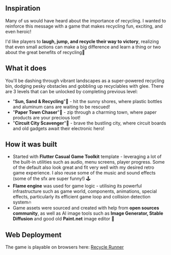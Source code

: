 ## Inspiration
Many of us would have heard about the importance of recycling. I wanted to reinforce this message with a game that makes recycling fun, exciting, and even heroic!
  
I'd like players to **laugh, jump, and recycle their way to victory**, realizing that even small actions can make a big difference and learn a thing or two about the great benefits of recycling💚

## What it does
You'll be dashing through vibrant landscapes as a super-powered recycling bin, dodging pesky obstacles and gobbling up recyclables with glee. There are 3 levels that can be unlocked by completing previous level:
- "**Sun, Sand & Recycling**"🥤 - hit the sunny shores, where plastic bottles and aluminum cans are waiting to be rescued!
- "**Paper Town Chaser**"📰 -  zip through a charming town, where paper products are your precious loot!
- "**Circuit City Scavenger**"🔋 - brave the bustling city, where circuit boards and old gadgets await their electronic hero!

## How it was built
- Started with **Flutter Casual Game Toolkit** template - leveraging a lot of the built-in utilities such as audio, menu screens, player progress. Some of the default also look great and fit very well with my desired retro game experience. I also reuse some of the music and sound effects (some of the sfx are super funny!) 🕹️
- **Flame engine** was used for game logic - utilising its powerful infrastructure such as game world, components, animations, special effects, particularly its efficient game loop and collision detection system🔥
- Game assets were sourced and created with help from **open sources community**, as well as AI image tools such as **Image Generator, Stable Diffusion** and good old **Paint.net** image editor 🙏

## Web Deployment
The game is playable on browsers here: [Recycle Runner](https://anhngdo.github.io/RecycleRun.github.io/)
